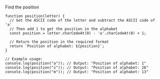 Find the position

    function position(letter) {
      // Get the ASCII code of the letter and subtract the ASCII code of 'a'
      // Then add 1 to get the position in the alphabet
      const position = letter.charCodeAt(0) - 'a'.charCodeAt(0) + 1;
      
      // Return the position in the required format
      return `Position of alphabet: ${position}`;
    }
    
    // Example usage:
    console.log(position("a")); // Output: "Position of alphabet: 1"
    console.log(position("z")); // Output: "Position of alphabet: 26"
    console.log(position("m")); // Output: "Position of alphabet: 13"
